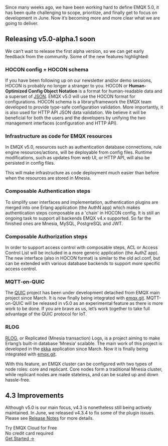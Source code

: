 Since many weeks ago, we have been working hard to define EMQX 5.0, it has been quite challenging to scope, prioritize, and finally get to focus on development in June. Now it’s becoming more and more clear what we are going to deliver.

## Releasing v5.0-alpha.1 soon

We can’t wait to release the first alpha version, so we can get early feedback from the community. Some of the new features highlighted:

### HOCON config + HOCON schema

If you have been following up on our newsletter and/or demo sessions, HOCON is probably no longer a stranger to you. HOCON or **Human-Optimized Config Object Notation** is a format for human-readable data and a superset of [JSON](https://en.wikipedia.org/wiki/JSON). EMQX v5.0 will use the HOCON format for configurations.
HOCON schema is a library/framework the EMQX team developed to provide type-safe configuration validation. More importantly, it is also used for HTTP API JSON data validation. We believe it will be beneficial for both the users and the developers by unifying the two management interfaces (configuration and HTTP API).

### Infrastructure as code for EMQX resources

In EMQX v5.0, resources such as authentication database connections, rule engine resources/actions, will be deployable from config files. Runtime modifications, such as updates from web UI, or HTTP API, will also be persisted in config files.

This will make infrastructure as code deployment much easier than before when the resources are stored in Mnesia.

### Composable Authentication steps

To simplify user interfaces and implementation, authentication plugins are merged into one Erlang application (the AuthN app) which makes authentication steps composable as a 'chain' in HOCON config. It is still an ongoing task to support all backends EMQX v4.x supported. So far the finished ones are Mnesia, MySQL, PostgreSQL and JWT.

### Composable Authorization steps

In order to support access control with composable steps, ACL or Access Control List will be included in a more generic application (the AuthZ app). The new interface (also in HOCON format) is similar to the old acl.conf, but can be extended with various database backends to support more specific access control.

### MQTT-on-QUIC

The [QUIC](https://github.com/emqx/quic) project has been under development detached from EMQX main project since March. It is now finally being integrated with [emqx.git](https://github.com/emqx/emqx). MQTT-on-QUIC will be released in v5.0 as an experimental feature as there is more work to be done. If you are brave as us, let’s work together to take full advantage of the QUIC protocol for IoT.

### RLOG

[RLOG](https://github.com/emqx/eip/blob/main/implemented/0004-async-mnesia-change-log-replication.md), or Replicated (Mnesia transaction) Logs, is a project aiming to make Erlang’s built-in database ‘Mnesia’ scalable. The main work of this project is developed in the [ekka](https://github.com/emqx/ekka) application since March. Now it is finally being integrated with [emqx.git](https://github.com/emqx/emqx).

With this feature, an EMQX cluster can be configured with two types of node roles: core and replicant. Core nodes form a traditional Mnesia cluster, while replicant nodes are made stateless, and can be scaled up and down hassle-free.

## 4.3 Improvements

Although v5.0 is our main focus, v4.3 is nonetheless still being actively maintained. In June, we released v4.3.4 to fix some of the plugin issues. Please see [Release Notes](https://github.com/emqx/emqx/releases) for more details.


<section class="promotion">
    <div>
        Try EMQX Cloud for Free
        <div class="is-size-14 is-text-normal has-text-weight-normal">No credit card required</div>
    </div>
    <a href="https://accounts.emqx.com/signup?continue=https://cloud-intl.emqx.com/console/deployments/0?oper=new" class="button is-gradient px-5">Get Started →</a >
</section>
